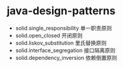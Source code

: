 # java-design-patterns

- solid.single_responsibility 单一职责原则
- solid.open_closed 开闭原则
- solid.liskov_substitution 里氏替换原则
- solid.interface_segregation 接口隔离原则
- solid.dependency_inversion 依赖倒置原则
